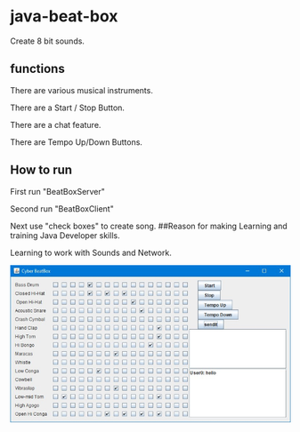 # java-beat-box
Create 8 bit sounds.
## functions
There are various musical instruments.
 
There are a Start / Stop Button.

There are a chat feature.

There are Tempo Up/Down Buttons.

## How to run 
First run "BeatBoxServer"

Second run "BeatBoxClient"

Next use "check boxes" to create song.
##Reason for making
Learning and training Java Developer skills.

Learning to work with Sounds and Network.

![](/BeatBox/javaBeatBoxClient.jpg)

